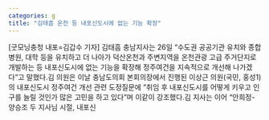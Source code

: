 ```yaml
---
categories: g
title: "김태흠 온천 등 내포신도시에 없는 기능 확장"
---
```

[굿모닝충청 내포=김갑수 기자] 김태흠 충남지사는 26일 “수도권 공공기관 유치와 종합병원, 대학 등을 유치하고 더 나아가 덕산온천과 주변지역을 온천관광 고급 주거단지로 개발하는 등 내포신도시에 없는 기능을 확장해 정주여건을 지속적으로 개선해 나가겠다”고 말했다.김 의원은 이날 충남도의회 본회의장에서 진행된 이상근 의원(국민, 홍성1)의 내포신도시 정주여건 개선 관련 도정질문에 “취임 후 내포신도시를 어떻게 키우고 인구를 늘릴 것인가 많은 고민을 하고 있다”며 이같이 강조했다.김 지사는 이어 “안희정-양승조 두 지사님 시절, 내포신